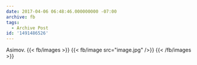 ```yaml
---
date: 2017-04-06 06:48:46.000000000 -07:00
archive: fb
tags: 
  - Archive Post
id: '1491486526'
---
```


Asimov.
{{< fb/images >}}
{{< fb/image src="image.jpg" />}}
{{< /fb/images >}}
